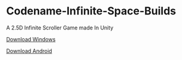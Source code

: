 # Codename-Infinite-Space-Builds

A 2.5D Infinite Scroller Game made In Unity



<a href="Codename Infinite Space by TabuuTKS v0.1 Windows.zip">Download Windows</a>

<a href="Codename Infinite Space by TabuuTKS v0.1 Android.apk">Download Android</a>

